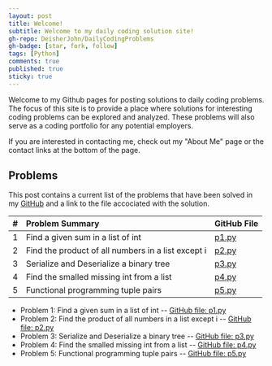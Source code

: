 ```yaml
---
layout: post
title: Welcome!
subtitle: Welcome to my daily coding solution site!
gh-repo: DeisherJohn/DailyCodingProblems
gh-badge: [star, fork, follow]
tags: [Python]
comments: true
published: true
sticky: true
---
```


Welcome to my Github pages for posting solutions to daily coding problems. The focus of this site is to provide a place where solutions for interesting coding problems can be explored and analyzed. These problems will also serve as a coding portfolio for any potential employers. 

If you are interested in contacting me, check out my "About Me" page or the contact links at the bottom of the page. 

<h2>Problems</h2>

This post contains a current list of the problems that have been solved in my [GitHub](https://github.com/DeisherJohn/DailyCodingProblems) and a link to the file accociated with the solution. 

| # | Problem Summary | GitHub File |
| :------ |:--- | :--- |
| 1 |  Find a given sum in a list of int | [p1.py](https://github.com/DeisherJohn/DailyCodingProblems/blob/master/PythonSolutions/p1.py) |
| 2 | Find the product of all numbers in a list except i | [p2.py](https://github.com/DeisherJohn/DailyCodingProblems/blob/master/PythonSolutions/p1.py) |
| 3 | Serialize and Deserialize a binary tree | [p3.py](https://github.com/DeisherJohn/DailyCodingProblems/blob/master/PythonSolutions/p3.py) |
| 4 | Find the smalled missing int from a list | [p4.py](https://github.com/DeisherJohn/DailyCodingProblems/blob/master/PythonSolutions/p4.py) |
| 5 | Functional programming tuple pairs | [p5.py](https://github.com/DeisherJohn/DailyCodingProblems/blob/master/PythonSolutions/p5.py) |


- Problem 1: Find a given sum in a list of int
-- [GitHub file: p1.py](https://github.com/DeisherJohn/DailyCodingProblems/blob/master/PythonSolutions/p1.py)
- Problem 2: Find the product of all numbers in a list except i
-- [GitHub file: p2.py](https://github.com/DeisherJohn/DailyCodingProblems/blob/master/PythonSolutions/p2.py)
- Problem 3: Serialize and Deserialize a binary tree
-- [GitHub file: p3.py](https://github.com/DeisherJohn/DailyCodingProblems/blob/master/PythonSolutions/p3.py)
- Problem 4: Find the smalled missing int from a list
-- [GitHub file: p4.py](https://github.com/DeisherJohn/DailyCodingProblems/blob/master/PythonSolutions/p4.py)
- Problem 5: Functional programming tuple pairs
-- [GitHub file: p5.py](https://github.com/DeisherJohn/DailyCodingProblems/blob/master/PythonSolutions/p5.py)